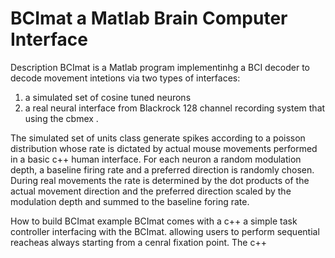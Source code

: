 # BCImat a Matlab Brain Computer Interface
Description
BCImat is a Matlab program implementinhg a BCI decoder to decode movement intetions via two types of interfaces:
1) a simulated set of cosine tuned neurons
2) a real neural interface from Blackrock 128 channel recording system that using the cbmex .

The simulated set of units class generate spikes according to a poisson distribution whose rate is dictated by actual mouse movements performed in a basic c++ human interface.
For each neuron a random modulation depth, a baseline firing rate and a preferred direction is randomly chosen. During real movements the rate is determined by the dot products of the actual movement direction 
and the preferred direction scaled by the modulation depth and summed to the baseline foring rate. 
     

  

How to build BCImat example
BCImat comes with a c++ a simple task controller interfacing with the BCImat. allowing users to perform sequential reacheas always starting from a cenral fixation point.
The c++ 
